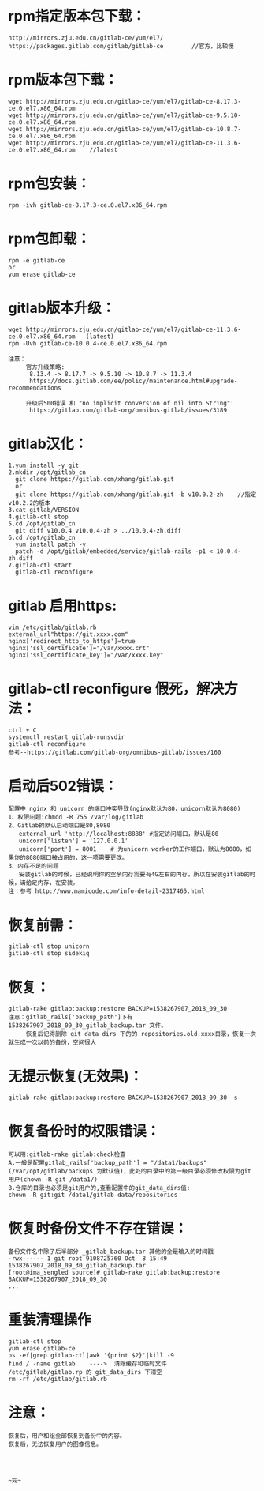 # rpm指定版本包下载：
    http://mirrors.zju.edu.cn/gitlab-ce/yum/el7/
    https://packages.gitlab.com/gitlab/gitlab-ce        //官方，比较慢



# rpm版本包下载：
    wget http://mirrors.zju.edu.cn/gitlab-ce/yum/el7/gitlab-ce-8.17.3-ce.0.el7.x86_64.rpm
    wget http://mirrors.zju.edu.cn/gitlab-ce/yum/el7/gitlab-ce-9.5.10-ce.0.el7.x86_64.rpm
    wget http://mirrors.zju.edu.cn/gitlab-ce/yum/el7/gitlab-ce-10.8.7-ce.0.el7.x86_64.rpm
    wget http://mirrors.zju.edu.cn/gitlab-ce/yum/el7/gitlab-ce-11.3.6-ce.0.el7.x86_64.rpm    //latest

# rpm包安装：
    rpm -ivh gitlab-ce-8.17.3-ce.0.el7.x86_64.rpm

# rpm包卸载：
    rpm -e gitlab-ce
    or
    yum erase gitlab-ce
    
# gitlab版本升级：
    wget http://mirrors.zju.edu.cn/gitlab-ce/yum/el7/gitlab-ce-11.3.6-ce.0.el7.x86_64.rpm   (latest)
    rpm -Uvh gitlab-ce-10.0.4-ce.0.el7.x86_64.rpm
    
    注意：
         官方升级策略:
          8.13.4 -> 8.17.7 -> 9.5.10 -> 10.8.7 -> 11.3.4
          https://docs.gitlab.com/ee/policy/maintenance.html#upgrade-recommendations
          
         升级后500错误 和 "no implicit conversion of nil into String":
          https://gitlab.com/gitlab-org/omnibus-gitlab/issues/3189

# gitlab汉化：
    1.yum install -y git
    2.mkdir /opt/gitlab_cn
      git clone https://gitlab.com/xhang/gitlab.git
      or
      git clone https://gitlab.com/xhang/gitlab.git -b v10.0.2-zh    //指定v10.2.2的版本
    3.cat gitlab/VERSION
    4.gitlab-ctl stop
    5.cd /opt/gitlab_cn
      git diff v10.0.4 v10.0.4-zh > ../10.0.4-zh.diff
    6.cd /opt/gitlab_cn
      yum install patch -y
      patch -d /opt/gitlab/embedded/service/gitlab-rails -p1 < 10.0.4-zh.diff
    7.gitlab-ctl start
      gitlab-ctl reconfigure
    
# gitlab 启用https:
    vim /etc/gitlab/gitlab.rb
    external_url"https://git.xxxx.com"
    nginx['redirect_http_to_https']=true
    nginx['ssl_certificate']="/var/xxxx.crt"
    nginx['ssl_certificate_key']="/var/xxxx.key"

# gitlab-ctl reconfigure 假死，解决方法：
    ctrl + C
    systemctl restart gitlab-runsvdir
    gitlab-ctl reconfigure
    参考--https://gitlab.com/gitlab-org/omnibus-gitlab/issues/160



# 启动后502错误：
    配置中 nginx 和 unicorn 的端口冲突导致(nginx默认为80，unicorn默认为8080)
    1、权限问题:chmod -R 755 /var/log/gitlab
    2、Gitlab的默认启动端口是80,8080
       external_url 'http://localhost:8888' #指定访问端口，默认是80
       unicorn['listen'] = '127.0.0.1'
       unicorn['port'] = 8001    # 为unicorn worker的工作端口，默认为8080，如果你的8080端口被占用的，这一项需要更改。
    3、内存不足的问题
       安装gitlab的时候，已经说明你的空余内存需要有4G左右的内存，所以在安装gitlab的时候，请给足内存，在安装。
    注：参考 http://www.mamicode.com/info-detail-2317465.html




# 恢复前需：
    gitlab-ctl stop unicorn
    gitlab-ctl stop sidekiq

# 恢复：
    gitlab-rake gitlab:backup:restore BACKUP=1538267907_2018_09_30
    注意：gitlab_rails['backup_path']下有 1538267907_2018_09_30_gitlab_backup.tar 文件。
         恢复后记得删除 git_data_dirs 下的的 repositories.old.xxxx目录，恢复一次就生成一次以前的备份，空间很大


# 无提示恢复(无效果)：
    gitlab-rake gitlab:backup:restore BACKUP=1538267907_2018_09_30 -s


# 恢复备份时的权限错误：
    可以用:gitlab-rake gitlab:check检查
    A.一般是配置gitlab_rails['backup_path'] = "/data1/backups"(/var/opt/gitlab/backups 为默认值)，此处的目录中的第一级目录必须修改权限为git用户(chown -R git /data1/)
    B.仓库的目录也必须是git用户的,查看配置中的git_data_dirs值:
    chown -R git:git /data1/gitlab-data/repositories

# 恢复时备份文件不存在错误：
    备份文件名中除了后半部分 _gitlab_backup.tar 其他的全是输入的时间戳
    -rwx------ 1 git root 9108725760 Oct  8 15:49 1538267907_2018_09_30_gitlab_backup.tar
    [root@ima_sengled source]# gitlab-rake gitlab:backup:restore BACKUP=1538267907_2018_09_30
    ...
    
# 重装清理操作
    gitlab-ctl stop
    yum erase gitlab-ce
    ps -ef|grep gitlab-ctl|awk '{print $2}'|kill -9
    find / -name gitlab    ---->  清除缓存和临时文件
    /etc/gitlab/gitlab.rp 的 git_data_dirs 下清空
    rm -rf /etc/gitlab/gitlab.rb

# 注意：
    恢复后，用户和组全部恢复到备份中的内容。
    恢复后，无法恢复用户的图像信息。




    ~完~
    
